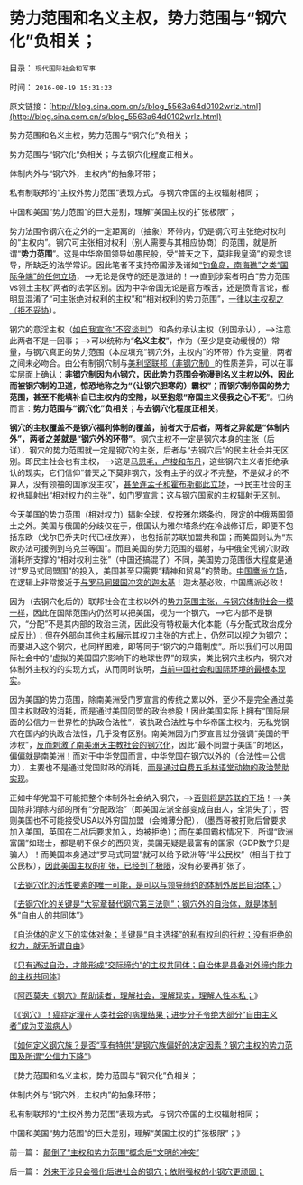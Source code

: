 # 势力范围和名义主权，势力范围与“钢穴化”负相关；

目录： `现代国际社会和军事` 

时间： `2016-08-19 15:31:23` 

原文链接：[http://blog.sina.com.cn/s/blog_5563a64d0102wrlz.html](http://blog.sina.com.cn/s/blog_5563a64d0102wrlz.html)

势力范围和名义主权，势力范围与“钢穴化”负相关；

势力范围与“钢穴化”负相关；与去钢穴化程度正相关。

体制内外与“钢穴外，主权内”的抽象环带；

私有制联邦的“主权外势力范围”表现方式，与钢穴帝国的主权辐射相同；

中国和美国“势力范围”的巨大差别，理解“美国主权的扩张极限”；

势力法围令钢穴在之外的一定距离的（抽象）环带内，仍是钢穴可主张绝对权利的“主权内”。钢穴可主张相对权利（别人需要与其相应协商）的范围，就是所谓“**势力范围**”。这是中华帝国领导如愚民般，受“普天之下，莫非我皇滴”的观念误导，所缺乏的法学常识。因此笔者不支持帝国涉及诸如[“钓鱼岛，南海礁”之类“国际争端”的任何立场](http://darthvad.blog.163.com/blog/static/533994702011917035162/)，——>无论是保守的还是激进的！——>直到涉案者明白“势力范围vs领土主权”两者的法学区别。因为中华帝国无论是官方喉舌，还是愤青言论，都明显混淆了“可主张绝对权利的主权”和“相对权利的势力范围”，[一律以主权视之（拒不妥协](../../../2012/9/26/令人发指的暴行都是民粹氛围中偶发的激情；.md)）。

钢穴的意淫主权（[如自我宣称“不容谈判”](../../../2012/9/24/“不容谈判，不容妥协”的政治解码.md)）和条约承认主权（别国承认），——>注意此两者不是一回事；——>可以统称为“**名义主权**”，作为（至少是变动缓慢的）常量，与钢穴真正的势力范围（本应填充“钢穴外，主权内”的环带）作为变量，两者之间未必吻合。由公有制钢穴制与[美利坚联邦（非钢穴制）](../../../2012/3/6/美国不拥有全世界，USA属于全人类.md)的性质差异，可以在事实层面上确认：**非钢穴制因为小钢穴，因此势力范围会弥漫到名义主权以外，因此而被钢穴制的卫道，惊恐地称之为“（让钢穴胆寒的）霸权”；而钢穴制帝国的势力范围，甚至不能填补自已主权内的空隙，以至抱怨“帝国主义侵我之心不死**”。归纳而言：**势力范围与“钢穴化”负相关；与去钢穴化程度正相关**。

**钢穴的主权覆盖不是钢穴福利体制的覆盖，前者大于后者，两者之异就是“体制内外”，两者之差就是“钢穴外的环带”**。钢穴主权不一定是钢穴本身的主张（后详），钢穴的势力范围就一定是钢穴的主张，后者与“去钢穴后”的民主社会并无区别。即民主社会也有主权，——>这是[马恩毛，卢梭和布丹](../../../2013/5/25/卢梭和马克思，极权主义的启蒙大师，及基督教.md)，这些钢穴主义者拒绝承认的现实，它们信仰“普天之下莫非钢穴，没有主子的奴才不完整，不是奴才的不算人，没有领袖的国家没主权”，[甚至连孟子和霍布斯都此立场](../../../2013/8/1/“司法要讲政治”自谁启蒙？孟德斯鸠，霍布斯，卢梭；.md)，——>民主社会的主权也辐射出“相对权力的主张”，如门罗宣言；这与钢穴国家的主权辐射无区别。

今天美国的势力范围（相对权力）辐射全球，仅按雅尔塔条约，限定的中俄两国领土之外。美国与俄国的分歧仅在于，俄国认为雅尔塔条约在冷战修订后，即便不包括东欧（戈尔巴乔夫时代已经放弃），也包括前苏联加盟共和国；而美国则认为“东欧办法可援例到乌克兰等国”。而且美国的势力范围的辐射，与中俄全凭钢穴财政消耗所支撑的“相对权利主张”（中国还搞混了）不同，美国势力范围很大程度是通过“罗马式同盟国”的投入，美国甚至只需要“精神和贸易”的赞助。[中国鹰派立场](../../../2015/9/15/中国只能通过萨拉丁主义，与世界和平互利.md)，在逻辑上非常接近于[与罗马同盟国冲突的迦太基](../../../2013/3/7/斯巴达和迦太基政权的压迫性和罗马，邻国和汉奸.md)！迦太基必败，中国鹰派必败！

因为（去钢穴化后的）联邦社会在主权以外的[势力范围主张，与钢穴体制社会一模一样](../../../2009/4/7/谁主张谁维护的现代国际法；海洋法的利益声明.md)，因此在国际范围内仍然可以把美国，视为一个钢穴，——>它内部不是钢穴，“分配”不是其内部的政治主流，因此没有特权最大化本能（与分配式政治成分成反比）；但在外部向其他主权展示其权力主张的方式上，仍然可以视之为钢穴；而要进入这个钢穴，也同样困难，即等同于“钢穴的户籍制度”。所以我们可以用国际社会中的“虚拟的美国国穴影响下的地球世界”的现实，类比钢穴主权内，钢穴对体制外主权的的实现方式，从而同时说明，[当前中国社会和国际环境的最根本现实](../../../2016/7/22/综论：自然秩序之“威斯特法利亚－雅尔塔体系”.md)。

因为美国的势力范围，除南美洲受门罗宣言的传统之累以外，至少不是完全通过美国主权财政的消耗，而是通过美国同盟的政治参股！因此美国实际上拥有“国际层面的公信力＝世界性的执政合法性”，该执政合法性与中华帝国主权内，无私党钢穴在国内的执政合法性，几乎没有区别。南美洲因为门罗宣言过分强调“美国的干涉权”，[反而刺激了南美洲天主教社会的钢穴化](../../../2014/11/20/天主教社会主义笼罩下的南美洲.md)，因此“最不同盟于美国”的地区，偏偏就是南美洲！而对于中华党国而言，中华党国在钢穴以外的（合法性＝公信力），主要也不是通过党国财政的消耗，[而是通过自费五毛林语堂动物的政治赞助实现](../../../2008/10/16/极力维护不公平制度的是受害者自已.md)。

正如中华党国不可能把整个体制外社会纳入钢穴，——>[否则将是苏联的下场](../../../2016/8/9/“去钢穴化”政策知易行难，戈尔巴乔夫的政治风险.md)！——>美国除非消除内部的所有“分配政治”（即美国左派全部变成自由人，全消失了），否则美国也不可能接受USA以外穷国加盟（会摊薄分配），（墨西哥被打败后曾要求加入美国，英国在二战后要求加入，均被拒绝）；而在美国霸权情况下，所谓“欧洲富国”如瑞士，都是朝不保夕的西贝货，美国无疑是最富有的国家（GDP数字只是骗人）！而美国本身通过“罗马式同盟”就可以给予欧洲等“半公民权”（相当于拉丁公民权），[因此美国主权的扩张，已经到了极限](../../../2008/12/21/美国已经达到了经济地位扩张的极限.md)，没有必要再扩张了。

《[去钢穴化的活性要素的唯一可能，是可以与领导缔约的体制外居民自治体；](../../../2016/8/12/去钢穴化的活性要素是体制外自治体，对钢穴第三法则的替代.md)》

《[去钢穴化的关键是“大宪章替代钢穴第三法则”；钢穴外的自治体，就是体制外“自由人的共同体”](../../../2016/8/12/去钢穴化的关键是“大宪章替代钢穴第三法则”；.md)》

《[自治体的定义下的实体对象；关键是“自主选择”的私有权利的行权；没有拒绝的权力，就无所谓自由](../../../2016/8/12/自治的核心：没有拒绝的权力，就无所谓自由，反之亦然；.md)》

《[只有通过自治，才能形成“交际缔约”的主权共同体；自治体是具备对外缔约能力的主权共同体](../../../2016/8/12/自治体和钢穴都是共同体，自治体与钢穴和“阀式割据”的区别；.md)》

《[阿西莫夫《钢穴》帮助读者，理解社会，理解现实，理解人性本私；](../../../2016/8/19/阿西莫夫《钢穴》，人性本私之于《旧制度和大革命》.md)》

《[《钢穴》！癌症定理在人类社会的病理结果；进步分子令绝大部分“自由主义者”成为艾滋病人](../../../2016/8/19/《钢穴》！癌症定理在人类社会的病理结果；.md)》

《[如何定义钢穴族？是否“享有特供”是钢穴族偏好的决定因素？钢穴主权的势力范围及所谓“公信力下降”](../../../2016/8/19/如何定义钢穴族？钢穴特供边际外的势力范围.md)》

《势力范围和名义主权，势力范围与“钢穴化”负相关；

体制内外与“钢穴外，主权内”的抽象环带；

私有制联邦的“主权外势力范围”表现方式，与钢穴帝国的主权辐射相同；

中国和美国“势力范围”的巨大差别，理解“美国主权的扩张极限”；》

前一篇： [颠倒了“主权和势力范围”概念后“文明的冲突”](../../../2016/8/20/颠倒了“主权和势力范围”概念后“文明的冲突”.md)

后一篇： [外来干涉只会强化后进社会的钢穴；依附强权的小钢穴更顽固；](../../../2016/8/11/外来干涉只会强化后进社会的钢穴；依附强权的小钢穴更顽固；.md)

